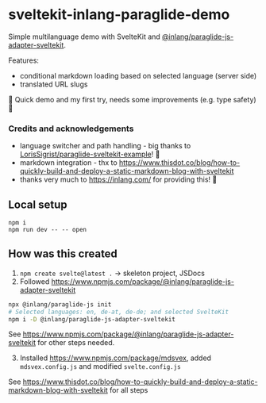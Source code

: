 # sveltekit-inlang-paraglide-demo

Simple multilanguage demo with SvelteKit and [@inlang/paraglide-js-adapter-sveltekit](https://www.npmjs.com/package/@inlang/paraglide-js-adapter-sveltekit).

Features:

- conditional markdown loading based on selected language (server side)
- translated URL slugs

🚧 Quick demo and my first try, needs some improvements (e.g. type safety) 🚧

### Credits and acknowledgements

- language switcher and path handling - big thanks to [LorisSigrist/paraglide-sveltekit-example](https://github.com/LorisSigrist/paraglide-sveltekit-example)! 👏
- markdown integration - thx to https://www.thisdot.co/blog/how-to-quickly-build-and-deploy-a-static-markdown-blog-with-sveltekit
- thanks very much to https://inlang.com/ for providing this! 👏

## Local setup

```
npm i
npm run dev -- -- open
```

## How was this created

1. `npm create svelte@latest .` -> skeleton project, JSDocs
2. Followed https://www.npmjs.com/package/@inlang/paraglide-js-adapter-sveltekit

```bash
npx @inlang/paraglide-js init
# Selected languages: en, de-at, de-de; and selected SvelteKit
npm i -D @inlang/paraglide-js-adapter-sveltekit
```

See https://www.npmjs.com/package/@inlang/paraglide-js-adapter-sveltekit for other steps needed.

3. Installed https://www.npmjs.com/package/mdsvex, added `mdsvex.config.js` and modified `svelte.config.js`

See https://www.thisdot.co/blog/how-to-quickly-build-and-deploy-a-static-markdown-blog-with-sveltekit for all steps
